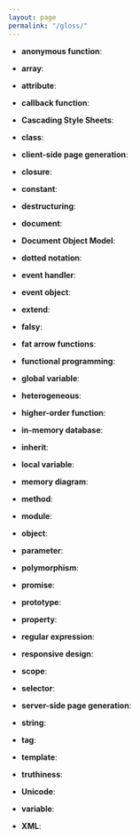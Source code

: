 ```yaml
---
layout: page
permalink: "/gloss/"
---
```


* **anonymous function**:
  <a id="anonymous-function"></a>

* **array**:
  <a id="array"></a>

* **attribute**:
  <a id="attribute"></a>

* **callback function**:
  <a id="callback-function"></a>

* **Cascading Style Sheets**:
  <a id="css"></a>

* **class**:
  <a id="class"></a>

* **client-side page generation**:
  <a id="client-side-page-generation"></a>

* **closure**:
  <a id="closure"></a>

* **constant**:
  <a id="constant"></a>

* **destructuring**:
  <a id="destructuring"></a>

* **document**:
  <a id="document"></a>

* **Document Object Model**:
  <a id="dom"></a>

* **dotted notation**:
  <a id="dotted-notation"></a>

* **event handler**:
  <a id="event-handler"></a>

* **event object**:
  <a id="event-object"></a>

* **extend**:
  <a id="extend"></a>

* **falsy**:
  <a id="falsy"></a>

* **fat arrow functions**:
  <a id="far-arrow-function"></a>

* **functional programming**:
  <a id="functional-programming"></a>

* **global variable**:
  <a id="global-variable"></a>

* **heterogeneous**:
  <a id="heterogeneous"></a>

* **higher-order function**:
  <a id="higher-order-function"></a>

* **in-memory database**:
  <a id="in-memory-database"></a>

* **inherit**:
  <a id="inherit"></a>

* **local variable**:
  <a id="local-variable"></a>

* **memory diagram**:
  <a id="memory-diagram"></a>

* **method**:
  <a id="method"></a>

* **module**:
  <a id="module"></a>

* **object**:
  <a id="object"></a>

* **parameter**:
  <a id="parameter"></a>

* **polymorphism**:
  <a id="polymoprhism"></a>

* **promise**:
  <a id="promise"></a>

* **prototype**:
  <a id="prototype"></a>

* **property**:
  <a id="property"></a>

* **regular expression**:
  <a id="regular-expression"></a>

* **responsive design**:
  <a id="responsive-design"></a>

* **scope**:
  <a id="scope"></a>

* **selector**:
  <a id="selector"></a>

* **server-side page generation**:
  <a id="server-side-page-generation"></a>

* **string**:
  <a id="string"></a>

* **tag**:
  <a id="tag"></a>

* **template**:
  <a id="template"></a>

* **truthiness**:
  <a id="truthiness"></a>

* **Unicode**:
  <a id="unicode"></a>

* **variable**:
  <a id="variable"></a>

* **XML**:
  <a id="xml"></a>
